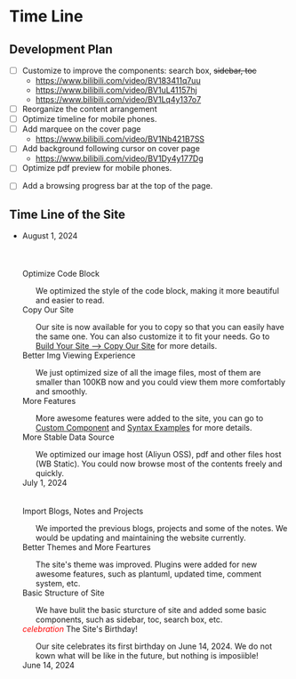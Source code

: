 # Time Line

## Development Plan

<!-- To be added to the timeline -->
<!-- you can Copy Our Site on -->
<!-- code block style-->

<!-- The top one is the first one to be completed -->
- [ ] Customize to improve the components: search box, <s>sidebar, toc</s>
  - https://www.bilibili.com/video/BV183411q7uu
  - https://www.bilibili.com/video/BV1uL41157hj
  - https://www.bilibili.com/video/BV1Lq4y137o7
- [ ] Reorganize the content arrangement
- [ ] Optimize timeline for mobile phones.
- [ ] Add marquee on the cover page 
  - https://www.bilibili.com/video/BV1Nb421B7SS
- [ ] Add background following cursor on cover page
  - https://www.bilibili.com/video/BV1Dy4y177Dg
- [ ] Optimize pdf preview for mobile phones.
<!-- - https://blog.csdn.net/weixin_43239880/article/details/139457321 -->
- [ ] Add a browsing progress bar at the top of the page.
<!-- 下面这段注释不能夹在tasklist中，否则会使下面的timline嵌入到list中，导致样式错乱 -->
<!-- - [ ] Add awesome components
  - https://www.bilibili.com/video/BV1uS4y1f7EL -->

## Time Line of the Site

<div class='Timeline'>
<ul class="timeline-list">
<li class="timeline-item">
    <div class="timeline-item_tail"></div>
    <div class="timeline-item_tail_add" style='top:10px'></div>
    <div class="timeline-item_wrapper">

<!--  --> 
<!-------------- Add Time Block Below -------------->


<!-- -------------------------------------------- -->
<div class="timeline-item_node"></div>
<div class="timeline-item_timestamp">August 1, 2024</div>
<div class="timeline-item_content"><br><br><br><!-- 每块顶部单独留一些空间 -->
<!------------------------------------>
<div class="tbox"><div class='outerBox'><div class="dateBox"><div>
<tl-title>Optimize Code Block</tl-title>
<ul>
We optimized the style of the code block, making it more beautiful and easier to read.
</ul></div></div></div></div>
<!------------------------------------>
<div class="tbox"><div class='outerBox'><div class="dateLeftBox"><div>
<tl-title>Copy Our Site</tl-title><ul>
Our site is now available for you to copy so that you can easily have the same one. You can also customize it to fit your needs. Go to  <a href="#/Blogs/Mixed/BuildYourSite?id=copy-our-site">Build Your Site --> Copy Our Site</a> for more details.
</ul></div></div></div></div>
<!------------------------------------>
<div class="tbox"><div class='outerBox'><div class="dateBox"><div>
<tl-title>Better Img Viewing Experience</tl-title>
<ul>
We just optimized size of all the image files, most of them are smaller than 100KB now and you could view them more comfortably and smoothly.
</ul></div></div></div></div>
<!------------------------------------>
<div class="tbox"><div class='outerBox'><div class="dateLeftBox"><div>
<tl-title>More Features</tl-title><ul>
More awesome features were added to the site, you can go to <a href="#/Blogs/SiteFeatures/Custom%20Component">Custom Component</a> and <a href="#/Blogs/SiteFeatures/Syntax Examples">Syntax Examples</a> for more details.
</ul></div></div></div></div>
<!------------------------------------>
<div class="tbox"><div class='outerBox'><div class="dateBox"><div>
<tl-title>More Stable Data Source</tl-title>
<ul>
We optimized our image host (Aliyun OSS), pdf and other files host (WB Static). You could now browse most of the contents freely and quickly.
</ul></div></div></div></div>
<!------------------------------------>


<!------------------------------------>
<div class="timeline-item_node"></div>
<div class="timeline-item_timestamp">July 1, 2024</div>
<div class="timeline-item_content"><br><br><!-- 每块顶部单独留一些空间 -->
<!------------------------------------>
<div class="tbox"><div class='outerBox'><div class="dateLeftBox"><div>
<tl-title> Import Blogs, Notes and Projects </tl-title><ul>
We imported the previous blogs, projects and some of the notes. 
We would be updating and maintaining the website currently.
</ul></div></div></div></div>
<!------------------------------------>
<div class="tbox"><div class='outerBox'><div class="dateBox"><div>
<tl-title>Better Themes and More Feartures</tl-title><ul>
The site's theme was improved. Plugins were added for new awesome features, such as plantuml, updated time, comment system, etc.
</ul></div></div></div></div>
<!------------------------------------>
<div class="tbox"><div class='outerBox'><div class="dateLeftBox"><div>
<tl-title>Basic Structure of Site</tl-title><ul>
We have bulit the basic sturcture of site and added some basic components,
such as sidebar, toc, search box, etc.
</ul></div></div></div></div>
<!------------------------------------>
<div class="tbox"><div class='outerBox'><div class="dateBox"><div>
<tl-title><i class="material-icons-outlined md-light md-36 md-light" style='font-size:14px;color:red'>celebration</i> The Site's Birthday!</tl-title><ul>
Our site celebrates its first birthday on June 14, 2024. 
We do not kown what will be like in the future, but nothing is imposiible! 
</ul></div></div></div></div>
<!------------------------------------>
</div>
<!-- --------------------------------------------- -->
<!-------------- Add Time Bolock Above -------------->
<!--  -->
<!--  -->
<!-------------- Add Time Node Below -------------->
    <div class="timeline-item_node"></div>
    <div class="timeline-item_timestamp">June 14, 2024</div>
<!-------------- Add Time Node Above -------------->
    </div>
</li>
</ul>
</div>

<!-- Use the code here if you need to add one time block -->

<!-------------- Add Time Block Below -------------->
<!---- 

<div class="timeline-item_node"></div>
<div class="timeline-item_timestamp">July 1, 2024</div>
<div class="timeline-item_content"><br><br>
<div class="tbox"><div class='outerBox'><div class="dateLeftBox"><div>
<tl-title>Basic Structure of Site</tl-title><ul>
We have bulit the basic sturcture of site and added some basic components, such as sidebar, toc, search box, etc.
</ul></div></div></div></div>
</div>

---->
<!-------------- Add Time Bolock Above -------------->
